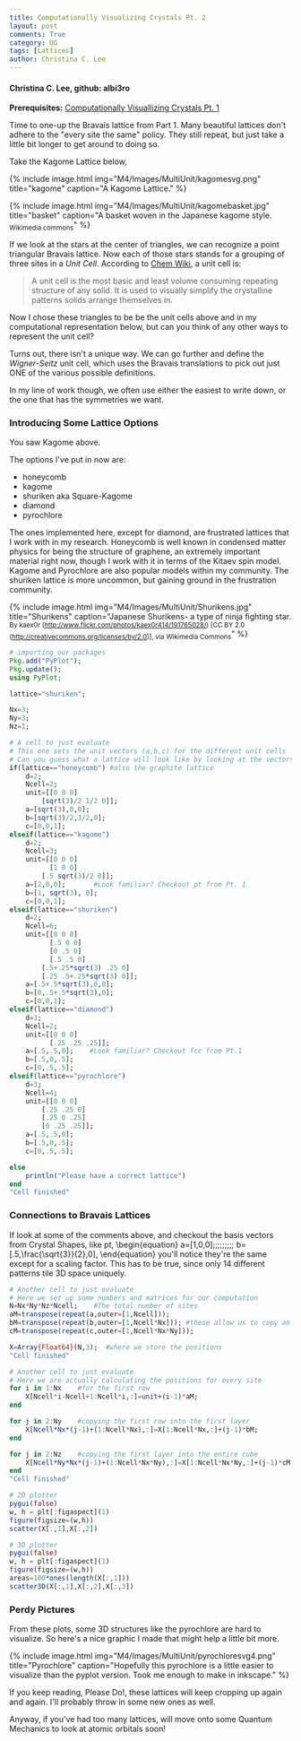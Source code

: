 ```yaml
---
title: Computationally Visualizing Crystals Pt. 2
layout: post
comments: True
category: UG
tags: [Lattices]
author: Christina C. Lee
---
```


#### Christina C. Lee, github: albi3ro

<b>Prerequisites:</b> [Computationally Visuallizing Crystals Pt. 1]({{base.url}}/M4/ug/Crystal-Shapes.html)

Time to one-up the Bravais lattice from Part 1.  Many beautiful lattices don't adhere to the "every site the same" policy.  They still repeat, but just take a little bit longer to get around to doing so.

Take the Kagome Lattice below,


{% include image.html img="M4/Images/MultiUnit/kagomesvg.png" title="kagome" caption="A Kagome Lattice." %}

{% include image.html img="M4/Images/MultiUnit/kagomebasket.jpg" title="basket" caption="A basket woven in the Japanese kagome style. <sub>Wikimedia commons</sub>" %}

If we look at the stars at the center of triangles, we can recognize a point triangular Bravais lattice.  Now each of those stars stands for a grouping of three sites in a <i>Unit Cell</i>.  According to <a href="http://chemwiki.ucdavis.edu/Physical_Chemistry/Physical_Properties_of_Matter/Phases_of_Matter/Solids/Unit_Cell">Chem Wiki</a>, a unit cell is:
>A unit cell is the most basic and least volume consuming repeating structure of any solid. It is used to visually simplify the crystalline patterns solids arrange themselves in.

Now I chose these triangles to be be the unit cells above and in my computational representation below, but can you think of any other ways to represent the unit cell?

Turns out, there isn't a unique way.  We can go further and define the <i>Wigner-Seitz</i> unit cell, which uses the Bravais translations to pick out just ONE of the various possible definitions.

In my line of work though, we often use either the easiest to write down, or the one that has the symmetries we want.

### Introducing Some Lattice Options

You saw Kagome above.

The options I've put in now are:
 <ul>
<li> honeycomb
<li> kagome
<li> shuriken aka Square-Kagome
<li> diamond
<li> pyrochlore
</ul>

The ones implemented here, except for diamond, are frustrated lattices that I work with in my research. Honeycomb is well known in condensed matter physics for being the structure of graphene, an extremely important material right now, though I work with it in terms of the Kitaev spin model.  Kagome and Pyrochlore are also popular models within my community.  The shuriken lattice is more uncommon, but gaining ground in the frustration community.

{% include image.html img="M4/Images/MultiUnit/Shurikens.jpg" title="Shurikens" caption="Japanese Shurikens- a type of ninja fighting star. <sub>By kaex0r (http://www.flickr.com/photos/kaex0r414/191765028/) [CC BY 2.0 (http://creativecommons.org/licenses/by/2.0)], via Wikimedia Commons</sub>" %}

```julia
# importing our packages
Pkg.add("PyPlot");
Pkg.update();
using PyPlot;
```



```julia
lattice="shuriken";

Nx=3;
Ny=3;
Nz=1;
```


```julia
# A cell to just evaluate
# This one sets the unit vectors (a,b,c) for the different unit cells
# Can you guess what a lattice will look like by looking at the vectors?
if(lattice=="honeycomb") #also the graphite lattice
    d=2;
    Ncell=2;
    unit=[[0 0 0]
        [sqrt(3)/2 1/2 0]];
    a=[sqrt(3),0,0];
    b=[sqrt(3)/2,3/2,0];
    c=[0,0,1];
elseif(lattice=="kagome")
    d=2;
    Ncell=3;
    unit=[[0 0 0]
          [1 0 0]
        [.5 sqrt(3)/2 0]];
    a=[2,0,0];       #Look familiar? Checkout pt from Pt. 1
    b=[1, sqrt(3), 0];
    c=[0,0,1];
elseif(lattice=="shuriken")
    d=2;
    Ncell=6;
    unit=[[0 0 0]
          [.5 0 0]
          [0 .5 0]
          [.5 .5 0]
        [.5+.25*sqrt(3) .25 0]
        [.25 .5+.25*sqrt(3) 0]];
    a=[.5+.5*sqrt(3),0,0];
    b=[0,.5+.5*sqrt(3),0];
    c=[0,0,1];
elseif(lattice=="diamond")
    d=3;
    Ncell=2;
    unit=[[0 0 0]
          [.25 .25 .25]];
    a=[.5,.5,0];    #Look familiar? Checkout fcc from Pt.1
    b=[.5,0,.5];
    c=[0,.5,.5];
elseif(lattice=="pyrochlore")
    d=3;
    Ncell=4;
    unit=[[0 0 0]
        [.25 .25 0]
        [.25 0 .25]
        [0 .25 .25]];
    a=[.5,.5,0];
    b=[.5,0,.5];
    c=[0,.5,.5];

else
    println("Please have a correct lattice")
end
"Cell finished"
```



### Connections to Bravais Lattices

If look at some of the comments above, and checkout the basis vectors from Crystal Shapes, like pt,
        \begin{equation}
            a=[1,0,0]\;\;\;\;\;\;\;\;\; b=[.5,\frac{\sqrt{3}}{2},0],
        \end{equation}
you'll notice they're the same except for a scaling factor.  This has to be true, since only 14 different patterns tile 3D space uniquely.


```julia
# Another cell to just evaluate
# Here we set up some numbers and matrices for our computation
N=Nx*Ny*Nz*Ncell;    #The total number of sites
aM=transpose(repeat(a,outer=[1,Ncell]));
bM=transpose(repeat(b,outer=[1,Ncell*Nx])); #these allow us to copy an entire row or layer at once
cM=transpose(repeat(c,outer=[1,Ncell*Nx*Ny]));

X=Array{Float64}(N,3);  #where we store the positions
"Cell finished"
```




```julia
# Another cell to just evaluate
# Here we are actually calculating the positions for every site
for i in 1:Nx    #for the first row
    X[Ncell*i-Ncell+1:Ncell*i,:]=unit+(i-1)*aM;
end

for j in 2:Ny    #copying the first row into the first layer
    X[Ncell*Nx*(j-1)+(1:Ncell*Nx),:]=X[1:Ncell*Nx,:]+(j-1)*bM;
end

for j in 2:Nz    #copying the first layer into the entire cube
    X[Ncell*Ny*Nx*(j-1)+(1:Ncell*Nx*Ny),:]=X[1:Ncell*Nx*Ny,:]+(j-1)*cM;
end
"Cell finished"
```




```julia
# 2D plotter
pygui(false)
w, h = plt[:figaspect](1)
figure(figsize=(w,h))
scatter(X[:,1],X[:,2])
```






```julia
# 3D plotter
pygui(false)
w, h = plt[:figaspect](1)
figure(figsize=(w,h))
areas=100*ones(length(X[:,1]))
scatter3D(X[:,1],X[:,2],X[:,3])
```





### Perdy Pictures
From these plots, some 3D structures like the pyrochlore are hard to visualize.  So here's a nice graphic I made that might help a little bit more.

{% include image.html img="M4/Images/MultiUnit/pyrochloresvg4.png" title="Pyrochlore" caption="Hopefully this pyrochlore is a little easier to visualize than the pyplot version.  Took me enough to make in inkscape." %}



If you keep reading, Please Do!, these lattices will keep cropping up again and again.  I'll probably throw in some new ones as well.

Anyway, if you've had too many lattices, will move onto some Quantum Mechanics to look at atomic orbitals soon!
